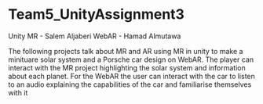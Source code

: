 # Team5_UnityAssignment3

Unity MR - Salem Aljaberi
WebAR - Hamad Almutawa

The following projects talk about MR and AR using MR in unity to make a minituare solar system and a Porsche car design on WebAR. The player can interact with the MR project highlighting the solar system and information about each planet. For the WebAR the user can interact with the car to listen to an audio explaining the capabilities of the car and familiarise themselves with it
 
